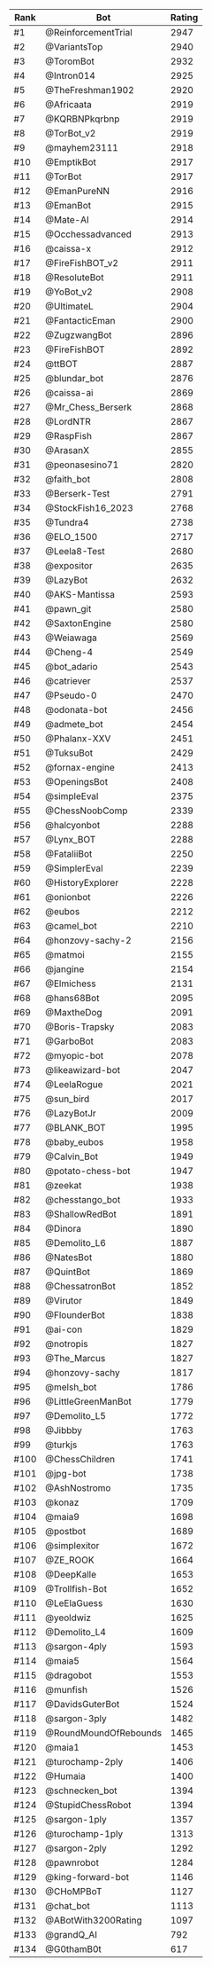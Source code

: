 Rank|Bot|Rating
---|---|---
#1|@ReinforcementTrial|2947
#2|@VariantsTop|2940
#3|@ToromBot|2932
#4|@Intron014|2925
#5|@TheFreshman1902|2920
#6|@Africaata|2919
#7|@KQRBNPkqrbnp|2919
#8|@TorBot_v2|2919
#9|@mayhem23111|2918
#10|@EmptikBot|2917
#11|@TorBot|2917
#12|@EmanPureNN|2916
#13|@EmanBot|2915
#14|@Mate-AI|2914
#15|@Occhessadvanced|2913
#16|@caissa-x|2912
#17|@FireFishBOT_v2|2911
#18|@ResoluteBot|2911
#19|@YoBot_v2|2908
#20|@UltimateL|2904
#21|@FantacticEman|2900
#22|@ZugzwangBot|2896
#23|@FireFishBOT|2892
#24|@ttBOT|2887
#25|@blundar_bot|2876
#26|@caissa-ai|2869
#27|@Mr_Chess_Berserk|2868
#28|@LordNTR|2867
#29|@RaspFish|2867
#30|@ArasanX|2855
#31|@peonasesino71|2820
#32|@faith_bot|2808
#33|@Berserk-Test|2791
#34|@StockFish16_2023|2768
#35|@Tundra4|2738
#36|@ELO_1500|2717
#37|@Leela8-Test|2680
#38|@expositor|2635
#39|@LazyBot|2632
#40|@AKS-Mantissa|2593
#41|@pawn_git|2580
#42|@SaxtonEngine|2580
#43|@Weiawaga|2569
#44|@Cheng-4|2549
#45|@bot_adario|2543
#46|@catriever|2537
#47|@Pseudo-0|2470
#48|@odonata-bot|2456
#49|@admete_bot|2454
#50|@Phalanx-XXV|2451
#51|@TuksuBot|2429
#52|@fornax-engine|2413
#53|@OpeningsBot|2408
#54|@simpleEval|2375
#55|@ChessNoobComp|2339
#56|@halcyonbot|2288
#57|@Lynx_BOT|2288
#58|@FataliiBot|2250
#59|@SimplerEval|2239
#60|@HistoryExplorer|2228
#61|@onionbot|2226
#62|@eubos|2212
#63|@camel_bot|2210
#64|@honzovy-sachy-2|2156
#65|@matmoi|2155
#66|@jangine|2154
#67|@Elmichess|2131
#68|@hans68Bot|2095
#69|@MaxtheDog|2091
#70|@Boris-Trapsky|2083
#71|@GarboBot|2083
#72|@myopic-bot|2078
#73|@likeawizard-bot|2047
#74|@LeelaRogue|2021
#75|@sun_bird|2017
#76|@LazyBotJr|2009
#77|@BLANK_BOT|1995
#78|@baby_eubos|1958
#79|@Calvin_Bot|1949
#80|@potato-chess-bot|1947
#81|@zeekat|1938
#82|@chesstango_bot|1933
#83|@ShallowRedBot|1891
#84|@Dinora|1890
#85|@Demolito_L6|1887
#86|@NatesBot|1880
#87|@QuintBot|1869
#88|@ChessatronBot|1852
#89|@Virutor|1849
#90|@FlounderBot|1838
#91|@ai-con|1829
#92|@notropis|1827
#93|@The_Marcus|1827
#94|@honzovy-sachy|1817
#95|@melsh_bot|1786
#96|@LittleGreenManBot|1779
#97|@Demolito_L5|1772
#98|@Jibbby|1763
#99|@turkjs|1763
#100|@ChessChildren|1741
#101|@jpg-bot|1738
#102|@AshNostromo|1735
#103|@konaz|1709
#104|@maia9|1698
#105|@postbot|1689
#106|@simplexitor|1672
#107|@ZE_ROOK|1664
#108|@DeepKalle|1653
#109|@Trollfish-Bot|1652
#110|@LeElaGuess|1630
#111|@yeoldwiz|1625
#112|@Demolito_L4|1609
#113|@sargon-4ply|1593
#114|@maia5|1564
#115|@dragobot|1553
#116|@munfish|1526
#117|@DavidsGuterBot|1524
#118|@sargon-3ply|1482
#119|@RoundMoundOfRebounds|1465
#120|@maia1|1453
#121|@turochamp-2ply|1406
#122|@Humaia|1400
#123|@schnecken_bot|1394
#124|@StupidChessRobot|1394
#125|@sargon-1ply|1357
#126|@turochamp-1ply|1313
#127|@sargon-2ply|1292
#128|@pawnrobot|1284
#129|@king-forward-bot|1146
#130|@CHoMPBoT|1127
#131|@chat_bot|1113
#132|@ABotWith3200Rating|1097
#133|@grandQ_AI|792
#134|@G0thamB0t|617
